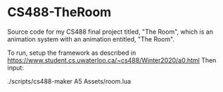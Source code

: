 # CS488-TheRoom
Source code for my CS488 final project titled, "The Room", which is an animation system with an animation entitled, "The Room".

To run, setup the framework as described in https://www.student.cs.uwaterloo.ca/~cs488/Winter2020/a0.html
Then input:

./scripts/cs488-maker A5 Assets/room.lua
